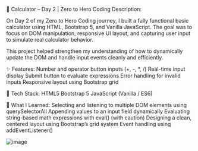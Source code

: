 🧮 Calculator – Day 2 | Zero to Hero Coding
Description:

On Day 2 of my Zero to Hero Coding journey, I built a fully functional basic calculator using HTML, Bootstrap 5, and Vanilla JavaScript.
The goal was to focus on DOM manipulation, responsive UI layout, and capturing user input to simulate real calculator behavior.

This project helped strengthen my understanding of how to dynamically update the DOM and handle input events cleanly and efficiently.

✨ Features:
Number and operator button inputs (+, -, *, /)
Real-time input display
Submit button to evaluate expressions
Error handling for invalid inputs
Responsive layout using Bootstrap grid

🔧 Tech Stack:
HTML5
Bootstrap 5
JavaScript (Vanilla / ES6)

🎯 What I Learned:
Selecting and listening to multiple DOM elements using querySelectorAll
Appending values to an input field dynamically
Evaluating string-based math expressions with eval() (with caution)
Designing a clean, centered layout using Bootstrap’s grid system
Event handling using addEventListener()

![image](https://github.com/user-attachments/assets/56871325-7f57-4582-a803-54e88ef63d5c)
